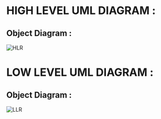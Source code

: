 # HIGH LEVEL UML DIAGRAM :

## Object Diagram :

![HLR](https://user-images.githubusercontent.com/78854464/111862178-9d6ac380-8979-11eb-8d51-235f4261faee.png)




# LOW LEVEL UML DIAGRAM :

## Object Diagram :

![LLR](https://user-images.githubusercontent.com/78854464/111862196-bd9a8280-8979-11eb-8e56-996c96bb2f75.png)

